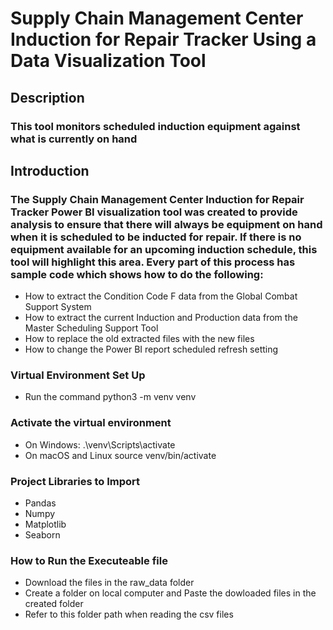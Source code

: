 # Supply Chain Management Center Induction for Repair Tracker Using a Data Visualization Tool

## Description
### This tool monitors scheduled induction equipment against what is currently on hand

## Introduction
### The Supply Chain Management Center Induction for Repair Tracker Power BI visualization tool was created to provide analysis to ensure that there will always be equipment on hand when it is scheduled to be inducted for repair. If there is no equipment available for an upcoming induction schedule, this tool will highlight this area. Every part of this process has sample code which shows how to do the following:

* How to extract the Condition Code F data from the Global Combat Support System
* How to extract the current Induction and Production data from the Master Scheduling Support Tool
* How to replace the old extracted files with the new files
* How to change the Power BI report scheduled refresh setting

### Virtual Environment Set Up

* Run the command python3 -m venv venv

### Activate the virtual environment
* On Windows: .\venv\Scripts\activate
* On macOS and Linux source venv/bin/activate

### Project Libraries to Import
* Pandas
* Numpy
* Matplotlib
* Seaborn

### How to Run the Executeable file
* Download the files in the raw_data folder
* Create a folder on local computer and Paste the dowloaded files in the created folder
* Refer to this folder path when reading the csv files
